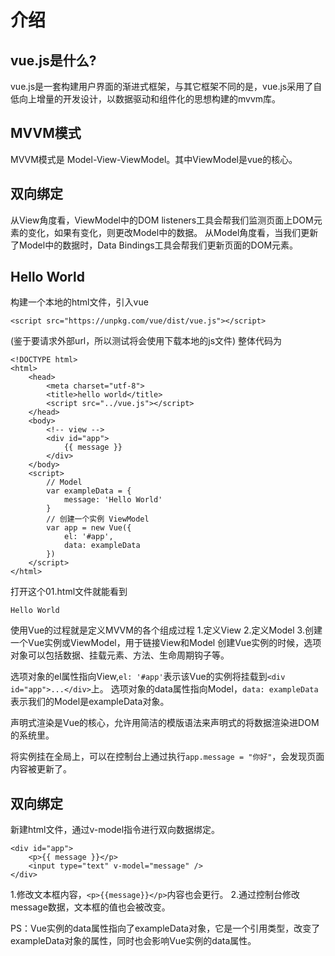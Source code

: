 # 介绍
## vue.js是什么?
vue.js是一套构建用户界面的渐进式框架，与其它框架不同的是，vue.js采用了自低向上增量的开发设计，以数据驱动和组件化的思想构建的mvvm库。

## MVVM模式
MVVM模式是 Model-View-ViewModel。其中ViewModel是vue的核心。

## 双向绑定
从View角度看，ViewModel中的DOM listeners工具会帮我们监测页面上DOM元素的变化，如果有变化，则更改Model中的数据。
从Model角度看，当我们更新了Model中的数据时，Data Bindings工具会帮我们更新页面的DOM元素。

## Hello World
构建一个本地的html文件，引入vue
```
<script src="https://unpkg.com/vue/dist/vue.js"></script>
```
(鉴于要请求外部url，所以测试将会使用下载本地的js文件)
整体代码为
```
<!DOCTYPE html>
<html>
    <head>
        <meta charset="utf-8">
        <title>hello world</title>
        <script src="../vue.js"></script>
    </head>
    <body>
        <!-- view -->
        <div id="app">
            {{ message }}
        </div>
    </body>
    <script>
        // Model
        var exampleData = {
            message: 'Hello World'
        }
        // 创建一个实例 ViewModel
        var app = new Vue({
            el: '#app',
            data: exampleData
        })
    </script>
</html>
```
打开这个01.html文件就能看到
```
Hello World
```
使用Vue的过程就是定义MVVM的各个组成过程
1.定义View
2.定义Model
3.创建一个Vue实例或ViewModel，用于链接View和Model
创建Vue实例的时候，选项对象可以包括数据、挂载元素、方法、生命周期钩子等。

选项对象的el属性指向View,`el: '#app'`表示该Vue的实例将挂载到`<div id="app">...</div>`上。
选项对象的data属性指向Model，`data: exampleData`表示我们的Model是exampleData对象。

声明式渲染是Vue的核心，允许用简洁的模版语法来声明式的将数据渲染进DOM的系统里。

将实例挂在全局上，可以在控制台上通过执行`app.message = "你好"`，会发现页面内容被更新了。

## 双向绑定
新建html文件，通过v-model指令进行双向数据绑定。
```
<div id="app">
    <p>{{ message }}</p>
    <input type="text" v-model="message" />
</div>
```
1.修改文本框内容，`<p>{{message}}</p>`内容也会更行。
2.通过控制台修改message数据，文本框的值也会被改变。

PS：Vue实例的data属性指向了exampleData对象，它是一个引用类型，改变了exampleData对象的属性，同时也会影响Vue实例的data属性。


